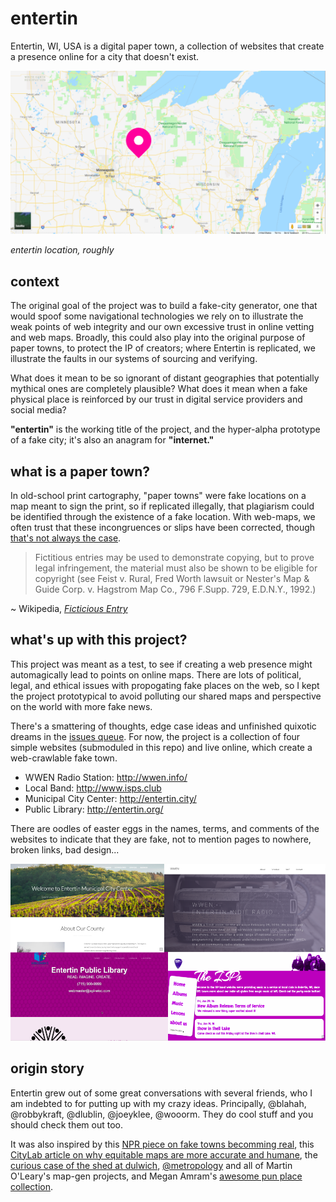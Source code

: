 # entertin

Entertin, WI, USA is a digital paper town, a collection of websites that create a presence online for a city that doesn't exist. 

![pin in map with entertin location](img/pin.png)

*entertin location, roughly*

## context

The original goal of the project was to build a fake-city generator, one that would spoof some navigational technologies we rely on to illustrate the weak points of web integrity and our own excessive trust in online vetting and web maps. Broadly, this could also play into the original purpose of paper towns, to protect the IP of creators; where Entertin is replicated, we illustrate the faults in our systems of sourcing and verifying.

What does it mean to be so ignorant of distant geographies that potentially mythical ones are completely plausible? What does it mean when a fake physical place is reinforced by our trust in digital service providers and social media?

**"entertin"** is the working title of the project, and the hyper-alpha prototype of a fake city; it's also an anagram for **"internet."**

## what is a paper town?

In old-school print cartography, "paper towns" were fake locations on a map meant to sign the print, so if replicated illegally, that plagiarism could be identified through the existence of a fake location. With web-maps, we often trust that these incongruences or slips have been corrected, though [that's not always the case](http://bigthink.com/strange-maps/643-agloe-the-paper-town-stronger-than-fiction).

> Fictitious entries may be used to demonstrate copying, but to prove legal infringement, the material must also be shown to be eligible for copyright (see Feist v. Rural, Fred Worth lawsuit or Nester's Map & Guide Corp. v. Hagstrom Map Co., 796 F.Supp. 729, E.D.N.Y., 1992.)

~ Wikipedia, _[Ficticious Entry](https://en.wikipedia.org/wiki/Fictitious_entry)_

## what's up with this project?

This project was meant as a test, to see if creating a web presence might automagically lead to points on online maps. There are lots of political, legal, and ethical issues with propogating fake places on the web, so I kept the project prototypical to avoid polluting our shared maps and perspective on the world with more fake news.

There's a smattering of thoughts, edge case ideas and unfinished quixotic dreams in the [issues queue](https://github.com/auremoser/entertin/issues). For now, the project is a collection of four simple websites (submoduled in this repo) and live online, which create a web-crawlable fake town.

* WWEN Radio Station: http://wwen.info/
* Local Band: http://www.isps.club
* Municipal City Center: http://entertin.city/
* Public Library: http://entertin.org/

There are oodles of easter eggs in the names, terms, and comments of the websites to indicate that they are fake, not to mention pages to nowhere, broken links, bad design...

![websites](img/sites.png)


## origin story

Entertin grew out of some great conversations with several friends, who I am indebted to for putting up with my crazy ideas. Principally, @blahah, @robbykraft, @dlublin, @joeyklee, @wooorm. They do cool stuff and you should check them out too.

It was also inspired by this [NPR piece on fake towns becomming real](https://www.npr.org/sections/krulwich/2014/03/18/290236647/an-imaginary-town-becomes-real-then-not-true-story), this [CityLab article on why equitable maps are more accurate and humane](https://www.citylab.com/equity/2018/03/who-maps-the-world/555272/), the [curious case of the shed at dulwich](https://en.wikipedia.org/wiki/The_Shed_at_Dulwich), [@metropology](https://twitter.com/metropologeny?lang=en) and all of Martin O'Leary's map-gen projects, and Megan Amram's [awesome pun place collection](https://twitter.com/meganamram/status/913642289834090497?lang=en).



